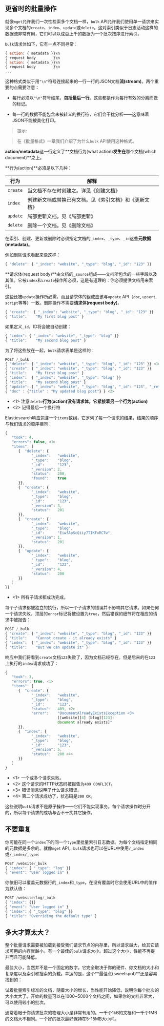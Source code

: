 ## 更省时的批量操作

就像`mget`允许我们一次性检索多个文档一样，`bulk` API允许我们使用单一请求来实现多个文档的`create`、`index`、`update`或`delete`。这对索引类似于日志活动这样的数据流非常有用，它们可以以成百上千的数据为一个批次按序进行索引。

`bulk`请求体如下，它有一点不同寻常：

```Javascript
{ action: { metadata }}\n
{ request body        }\n
{ action: { metadata }}\n
{ request body        }\n
...
```

这种格式类似于用`"\n"`符号连接起来的一行一行的JSON文档**流(stream)**。两个重要的点需要注意：

* 每行必须以`"\n"`符号结尾，**包括最后一行**。这些都是作为每行有效的分离而做的标记。

* 每一行的数据不能包含未被转义的换行符，它们会干扰分析——这意味着JSON不能被美化打印。

> 提示:

> 在《批量格式》一章我们介绍了为什么`bulk` API使用这种格式。

**action/metadata**这一行定义了**文档行为(what action)**发生在**哪个文档(which document)**之上。

**行为(action)**必须是以下几种：

| 行为     | 解释                                                   |
| -------- | ------------------------------------------------------ |
| `create` | 当文档不存在时创建之。详见《创建文档》                 |
| `index`  | 创建新文档或替换已有文档。见《索引文档》和《更新文档》 |
| `update` | 局部更新文档。见《局部更新》                           |
| `delete` | 删除一个文档。见《删除文档》                           |


在索引、创建、更新或删除时必须指定文档的`_index`、`_type`、`_id`这些**元数据(metadata)**。

例如删除请求看起来像这样：

```Javascript
{ "delete": { "_index": "website", "_type": "blog", "_id": "123" }}
```

**请求体(request body)**由文档的`_source`组成——文档所包含的一些字段以及其值。它被`index`和`create`操作所必须，这是有道理的：你必须提供文档用来索引。

这些还被`update`操作所必需，而且请求体的组成应该与`update` API（`doc`, `upsert`,
`script`等等）一致。删除操作不需要**请求体(request body)**。

```Javascript
{ "create":  { "_index": "website", "_type": "blog", "_id": "123" }}
{ "title":    "My first blog post" }
```

如果定义`_id`，ID将会被自动创建：

```Javascript
{ "index": { "_index": "website", "_type": "blog" }}
{ "title":    "My second blog post" }
```

为了将这些放在一起，`bulk`请求表单是这样的：

```Javascript
POST /_bulk
{ "delete": { "_index": "website", "_type": "blog", "_id": "123" }} <1>
{ "create": { "_index": "website", "_type": "blog", "_id": "123" }}
{ "title":    "My first blog post" }
{ "index":  { "_index": "website", "_type": "blog" }}
{ "title":    "My second blog post" }
{ "update": { "_index": "website", "_type": "blog", "_id": "123", "_retry_on_conflict" : 3} }
{ "doc" : {"title" : "My updated blog post"} } <2>

```

- <1> 注意`delete`**行为(action)**没有请求体，它紧接着另一个**行为(action)**
- <2> 记得最后一个换行符

Elasticsearch响应包含一个`items`数组，它罗列了每一个请求的结果，结果的顺序与我们请求的顺序相同：

```Javascript
{
   "took": 4,
   "errors": false, <1>
   "items": [
      {  "delete": {
            "_index":   "website",
            "_type":    "blog",
            "_id":      "123",
            "_version": 2,
            "status":   200,
            "found":    true
      }},
      {  "create": {
            "_index":   "website",
            "_type":    "blog",
            "_id":      "123",
            "_version": 3,
            "status":   201
      }},
      {  "create": {
            "_index":   "website",
            "_type":    "blog",
            "_id":      "EiwfApScQiiy7TIKFxRCTw",
            "_version": 1,
            "status":   201
      }},
      {  "update": {
            "_index":   "website",
            "_type":    "blog",
            "_id":      "123",
            "_version": 4,
            "status":   200
      }}
   ]
}}
```

- <1> 所有子请求都成功完成。

每个子请求都被独立的执行，所以一个子请求的错误并不影响其它请求。如果任何一个请求失败，顶层的`error`标记将被设置为`true`，然后错误的细节将在相应的请求中被报告：

```Javascript
POST /_bulk
{ "create": { "_index": "website", "_type": "blog", "_id": "123" }}
{ "title":    "Cannot create - it already exists" }
{ "index":  { "_index": "website", "_type": "blog", "_id": "123" }}
{ "title":    "But we can update it" }
```

响应中我们将看到`create`文档`123`失败了，因为文档已经存在，但是后来的在`123`上执行的`index`请求成功了：

```Javascript
{
   "took": 3,
   "errors": true, <1>
   "items": [
      {  "create": {
            "_index":   "website",
            "_type":    "blog",
            "_id":      "123",
            "status":   409, <2>
            "error":    "DocumentAlreadyExistsException <3>
                        [[website][4] [blog][123]:
                        document already exists]"
      }},
      {  "index": {
            "_index":   "website",
            "_type":    "blog",
            "_id":      "123",
            "_version": 5,
            "status":   200 <4>
      }}
   ]
}
```

- <1> 一个或多个请求失败。
- <2> 这个请求的HTTP状态码被报告为`409 CONFLICT`。
- <3> 错误消息说明了什么请求错误。
- <4> 第二个请求成功了，状态码是`200 OK`。

这些说明`bulk`请求不是原子操作——它们不能实现事务。每个请求操作时分开的，所以每个请求的成功与否不干扰其它操作。

## 不要重复

你可能在同一个`index`下的同一个`type`里批量索引日志数据。为每个文档指定相同的元数据是多余的。就像`mget` API，`bulk`请求也可以在URL中使用`/_index`或`/_index/_type`:

```Javascript
POST /website/_bulk
{ "index": { "_type": "log" }}
{ "event": "User logged in" }
```

你依旧可以覆盖元数据行的`_index`和`_type`，在没有覆盖时它会使用URL中的值作为默认值：

```Javascript
POST /website/log/_bulk
{ "index": {}}
{ "event": "User logged in" }
{ "index": { "_type": "blog" }}
{ "title": "Overriding the default type" }
```

## 多大才算太大？

整个批量请求需要被加载到接受我们请求节点的内存里，所以请求越大，给其它请求可用的内存就越小。有一个最佳的`bulk`请求大小。超过这个大小，性能不再提升而且可能降低。

最佳大小，当然并不是一个固定的数字。它完全取决于你的硬件、你文档的大小和复杂度以及索引和搜索的负载。幸运的是，这个**最佳点(sweetspot)**还是容易找到的：

试着批量索引标准的文档，随着大小的增长，当性能开始降低，说明你每个批次的大小太大了。开始的数量可以在1000~5000个文档之间，如果你的文档非常大，可以使用较小的批次。

通常着眼于你请求批次的物理大小是非常有用的。一千个1kB的文档和一千个1MB的文档大不相同。一个好的批次最好保持在5-15MB大小间。
